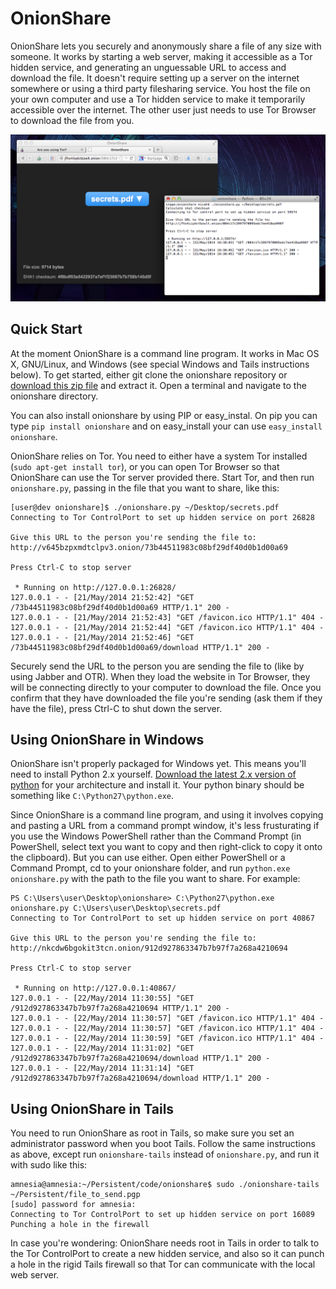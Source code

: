 # OnionShare

OnionShare lets you securely and anonymously share a file of any size with someone. It works by starting a web server, making it accessible as a Tor hidden service, and generating an unguessable URL to access and download the file. It doesn't require setting up a server on the internet somewhere or using a third party filesharing service. You host the file on your own computer and use a Tor hidden service to make it temporarily accessible over the internet. The other user just needs to use Tor Browser to download the file from you.

![Screenshot](/screenshot.png)

## Quick Start

At the moment OnionShare is a command line program. It works in Mac OS X, GNU/Linux, and Windows (see special Windows and Tails instructions below). To get started, either git clone the onionshare repository or [download this zip file](https://github.com/micahflee/onionshare/archive/master.zip) and extract it. Open a terminal and navigate to the  onionshare directory.

You can also install onionshare by using PIP or easy_instal. On pip you can type `pip install onionshare` and on easy_install your can use `easy_install onionshare`.

OnionShare relies on Tor. You need to either have a system Tor installed (`sudo apt-get install tor`), or you can open Tor Browser so that OnionShare can use the Tor server provided there. Start Tor, and then run `onionshare.py`, passing in the file that you want to share, like this:

    [user@dev onionshare]$ ./onionshare.py ~/Desktop/secrets.pdf 
    Connecting to Tor ControlPort to set up hidden service on port 26828

    Give this URL to the person you're sending the file to:
    http://v645bzpxmdtclpv3.onion/73b44511983c08bf29df40d0b1d00a69

    Press Ctrl-C to stop server

     * Running on http://127.0.0.1:26828/
    127.0.0.1 - - [21/May/2014 21:52:42] "GET /73b44511983c08bf29df40d0b1d00a69 HTTP/1.1" 200 -
    127.0.0.1 - - [21/May/2014 21:52:43] "GET /favicon.ico HTTP/1.1" 404 -
    127.0.0.1 - - [21/May/2014 21:52:44] "GET /favicon.ico HTTP/1.1" 404 -
    127.0.0.1 - - [21/May/2014 21:52:46] "GET /73b44511983c08bf29df40d0b1d00a69/download HTTP/1.1" 200 -

Securely send the URL to the person you are sending the file to (like by using Jabber and OTR). When they load the website in Tor Browser, they will be connecting directly to your computer to download the file. Once you confirm that they have downloaded the file you're sending (ask them if they have the file), press Ctrl-C to shut down the server.

## Using OnionShare in Windows

OnionShare isn't properly packaged for Windows yet. This means you'll need to install Python 2.x yourself. [Download the latest 2.x version of python](https://www.python.org/downloads/) for your architecture and install it. Your python binary should be something like `C:\Python27\python.exe`.

Since OnionShare is a command line program, and using it involves copying and pasting a URL from a command prompt window, it's less frusturating if you use the Windows PowerShell rather than the Command Prompt (in PowerShell, select text you want to copy and then right-click to copy it onto the clipboard). But you can use either. Open either PowerShell or a Command Prompt, cd to your onionshare folder, and run `python.exe onionshare.py` with the path to the file you want to share. For example:

    PS C:\Users\user\Desktop\onionshare> C:\Python27\python.exe onionshare.py C:\Users\user\Desktop\secrets.pdf
    Connecting to Tor ControlPort to set up hidden service on port 40867

    Give this URL to the person you're sending the file to:
    http://nkcdw6bgokit3tcn.onion/912d927863347b7b97f7a268a4210694

    Press Ctrl-C to stop server

     * Running on http://127.0.0.1:40867/
    127.0.0.1 - - [22/May/2014 11:30:55] "GET /912d927863347b7b97f7a268a4210694 HTTP/1.1" 200 -
    127.0.0.1 - - [22/May/2014 11:30:57] "GET /favicon.ico HTTP/1.1" 404 -
    127.0.0.1 - - [22/May/2014 11:30:57] "GET /favicon.ico HTTP/1.1" 404 -
    127.0.0.1 - - [22/May/2014 11:30:59] "GET /favicon.ico HTTP/1.1" 404 -
    127.0.0.1 - - [22/May/2014 11:31:02] "GET /912d927863347b7b97f7a268a4210694/download HTTP/1.1" 200 -
    127.0.0.1 - - [22/May/2014 11:31:14] "GET /912d927863347b7b97f7a268a4210694/download HTTP/1.1" 200 -

## Using OnionShare in Tails

You need to run OnionShare as root in Tails, so make sure you set an administrator password when you boot Tails. Follow the same instructions as above, except run `onionshare-tails` instead of `onionshare.py`, and run it with sudo like this:

    amnesia@amnesia:~/Persistent/code/onionshare$ sudo ./onionshare-tails ~/Persistent/file_to_send.pgp
    [sudo] password for amnesia:
    Connecting to Tor ControlPort to set up hidden service on port 16089
    Punching a hole in the firewall

In case you're wondering: OnionShare needs root in Tails in order to talk to the Tor ControlPort to create a new hidden service, and also so it can punch a hole in the rigid Tails firewall so that Tor can communicate with the local web server.
